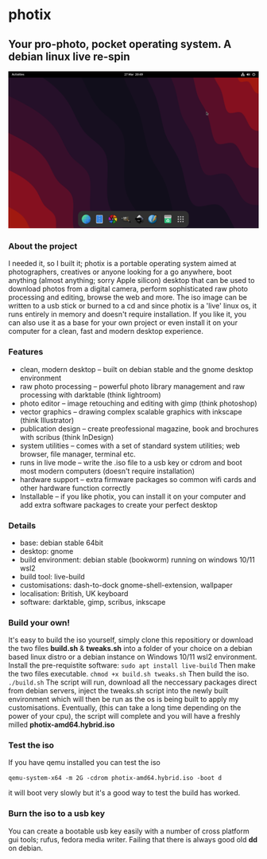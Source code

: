 # photix

## Your pro-photo, pocket operating system. A debian linux live re-spin
![photix-live-linux-desktop-screenshot](https://github.com/pagepusher/photix/blob/main/photix-desktop.png)
### About the project
I needed it, so I built it; photix is a portable operating system aimed at photographers, creatives or anyone looking for a go anywhere, boot anything (almost anything; sorry Apple silicon) desktop that can be used to download photos from a digital camera, perform sophisticated raw photo processing and editing, browse the web and more. The iso image can be written to a usb stick or burned to a cd and since photix is a 'live' linux os, it runs entirely in memory and doesn't require installation. If you like it, you can also use it as a base for your own project or even install it on your computer for a clean, fast and modern desktop experience.

### Features
- clean, modern desktop – built on debian stable and the gnome desktop environment
- raw photo processing – powerful photo library management and raw processing with darktable (think lightroom)
- photo editor – image retouching and editing with gimp (think photoshop)
- vector graphics – drawing complex scalable graphics with inkscape (think Illustrator)
- publication design – create preofessional magazine, book and brochures with scribus (think InDesign) 
- system utilities – comes with a set of standard system utilities; web browser, file manager, terminal etc.
- runs in live mode – write the .iso file to a usb key or cdrom and boot most modern computers (doesn't require installation)
- hardware support – extra firmware packages so common wifi cards and other hardware function correctly
- Installable – if you like photix, you can install it on your computer and add extra software packages to create your perfect desktop

### Details
- base: debian stable 64bit
- desktop: gnome
- build environment: debian stable (bookworm) running on windows 10/11 wsl2
- build tool: live-build
- customisations: dash-to-dock gnome-shell-extension, wallpaper
- localisation: British, UK keyboard
- software: darktable, gimp, scribus, inkscape

### Build your own!
It's easy to build the iso yourself, simply clone this repositiory or download the two files **build.sh** & **tweaks.sh** into a folder of your choice on a debian based linux distro or a debian instance on Windows 10/11 wsl2 environment. Install the pre-requistite software:
`sudo apt install live-build`
Then make the two files executable.
`chmod +x build.sh tweaks.sh`
Then build the iso.
`./build.sh`
The script will run, download all the neccessary packages direct from debian servers, inject the tweaks.sh script into the newly built environment which will then be run as the os is being built to apply my customisations. Eventually, (this can take a long time depending on the power of your cpu), the script will complete and you will have a freshly milled **photix-amd64.hybrid.iso**

### Test the iso
If you have qemu installed you can test the iso
```
qemu-system-x64 -m 2G -cdrom photix-amd64.hybrid.iso -boot d
```
it will boot very slowly but it's a good way to test the build has worked.

### Burn the iso to a usb key
You can create a bootable usb key easily with a number of cross platform gui tools; rufus, fedora media writer. Failing that there is always good old **dd** on debian. 

